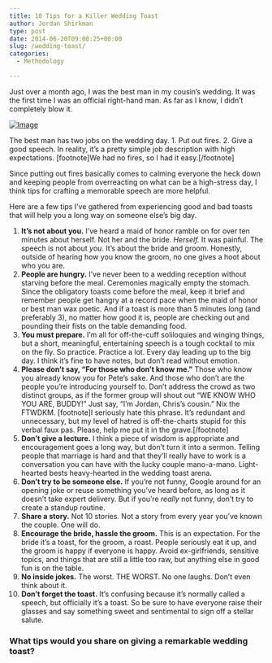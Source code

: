 ```yaml
---
title: 10 Tips for a Killer Wedding Toast
author: Jordan Shirkman
type: post
date: 2014-06-20T09:00:25+00:00
slug: /wedding-toast/
categories:
  - Methodology

---
```

Just over a month ago, I was the best man in my cousin’s wedding. It was the first time I was an official right-hand man. As far as I know, I didn’t completely blow it.

[![Image](/images/Best-Man-Toast-600px.jpeg)](https://jshirk.com/blog/wedding-toast/)

The best man has two jobs on the wedding day. 1. Put out fires. 2. Give a good speech. In reality, it’s a pretty simple job description with high expectations. [footnote]We had no fires, so I had it easy.[/footnote]

Since putting out fires basically comes to calming everyone the heck down and keeping people from overreacting on what can be a high-stress day, I think tips for crafting a memorable speech are more helpful.

Here are a few tips I’ve gathered from experiencing good and bad toasts that will help you a long way on someone else’s big day.

  1. **It’s not about you.** I’ve heard a maid of honor ramble on for over ten minutes about herself. Not her and the bride. _Herself._ It was painful. The speech is not about _you_. It’s about the bride and groom. Honestly, outside of hearing how you know the groom, no one gives a hoot about who you are.
  2. **People are hungry.** I’ve never been to a wedding reception without starving before the meal. Ceremonies magically empty the stomach. Since the obligatory toasts come before the meal, keep it brief and remember people get hangry at a record pace when the maid of honor or best man wax poetic. And if a toast is more than 5 minutes long (and preferably 3), no matter how good it is, people are checking out and pounding their fists on the table demanding food.
  3. **You must prepare.** I’m all for off-the-cuff soliloquies and winging things, but a short, meaningful, entertaining speech is a tough cocktail to mix on the fly. So practice. Practice a lot. Every day leading up to the big day. I think it’s fine to have notes, but don’t read without emotion.
  4. **Please don’t say, “For those who don’t know me.”** Those who know you already know you for Pete’s sake. And those who don’t are the people you’re introducing yourself to. Don’t address the crowd as two distinct groups, as if the former group will shout out “WE KNOW WHO YOU ARE, BUDDY!” Just say, “I’m Jordan, Chris’s cousin.” Nix the FTWDKM. [footnote]I seriously hate this phrase. It’s redundant and unnecessary, but my level of hatred is off-the-charts stupid for this verbal faux pas. Please, help me put it in the grave.[/footnote]
  5. **Don’t give a lecture.** I think a piece of wisdom is appropriate and encouragement goes a long way, but don’t turn it into a sermon. Telling people that marriage is hard and that they’ll really have to work is a conversation you can have with the lucky couple mano-a-mano. Light-hearted bests heavy-hearted in the wedding toast arena.
  6. **Don’t try to be someone else.** If you’re not funny, Google around for an opening joke or reuse something you’ve heard before, as long as it doesn’t take expert delivery. But if you’re _really_ not funny, don’t try to create a standup routine.
  7. **Share a story.** Not 10 stories. Not a story from every year you’ve known the couple. One will do.
  8. **Encourage the bride, hassle the groom.** This is an expectation. For the bride it’s a toast, for the groom, a roast. People seriously eat it up, and the groom is happy if everyone is happy. Avoid ex-girlfriends, sensitive topics, and things that are still a little too raw, but anything else in good fun is on the table.
  9. **No inside jokes.** The worst. THE WORST. No one laughs. Don’t even think about it.
 10. **Don’t forget the toast.** It’s confusing because it’s normally called a speech, but officially it’s a toast. So be sure to have everyone raise their glasses and say something sweet and sentimental to sign off a stellar salute.

### What tips would you share on giving a remarkable wedding toast?
